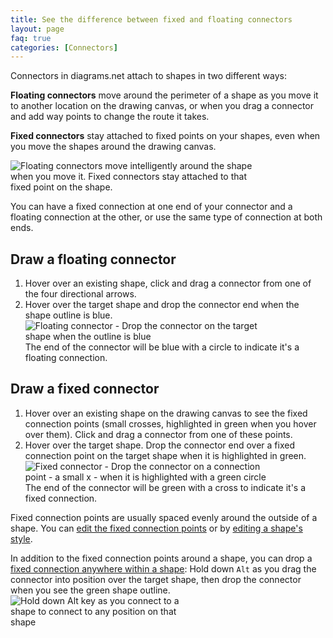 ```yaml
---
title: See the difference between fixed and floating connectors
layout: page
faq: true
categories: [Connectors]
---
```


Connectors in diagrams.net attach to shapes in two different ways: 

**Floating connectors** move around the perimeter of a shape as you move it to another location on the drawing canvas, or when you drag a connector and add way points to change the route it takes. 

**Fixed connectors** stay attached to fixed points on your shapes, even when you move the shapes around the drawing canvas. 

<img src="/assets/img/blog/connector-floating-vs-fixed.gif" style="width=100%;max-width:400px;height:auto;" alt="Floating connectors move intelligently around the shape when you move it. Fixed connectors stay attached to that fixed point on the shape.">

You can have a fixed connection at one end of your connector and a floating connection at the other, or use the same type of connection at both ends. 

## Draw a floating connector

1. Hover over an existing shape, click and drag a connector from one of the four directional arrows.
2. Hover over the target shape and drop the connector end when the shape outline is blue. 
<br /><img src="/assets/img/blog/connector-floating.png" style="width=100%;max-width:400px;height:auto;" alt="Floating connector - Drop the connector on the target shape when the outline is blue">
<br />The end of the connector will be blue with a circle to indicate it's a floating connection.

## Draw a fixed connector
1. Hover over an existing shape on the drawing canvas to see the fixed connection points (small crosses, highlighted in green when you hover over them). Click and drag a connector from one of these points. 
2. Hover over the target shape. Drop the connector end over a fixed connection point on the target shape when it is highlighted in green. 
<br /><img src="/assets/img/blog/connector-fixed.png" style="width=100%;max-width:400px;height:auto;" alt="Fixed connector - Drop the connector on a connection point - a small x - when it is highlighted with a green circle">
<br />The end of the connector will be green with a cross to indicate it's a fixed connection.

Fixed connection points are usually spaced evenly around the outside of a shape. You can [edit the fixed connection points](/blog/edit-connection-points.html) or by [editing a shape's style](/doc/faq/shape-connection-points-customise.html).

In addition to the fixed connection points around a shape, you can drop a [fixed connection anywhere within a shape](/doc/faq/connect-to-shapes-anywhere.html): Hold down ``Alt`` as you drag the connector into position over the target shape, then drop the connector when you see the green shape outline.
<br /><img src="/assets/img/blog/connect-to-shapes-anywhere.gif" style="width=100%;max-width:300px;height:auto;" alt="Hold down Alt key as you connect to a shape to connect to any position on that shape">